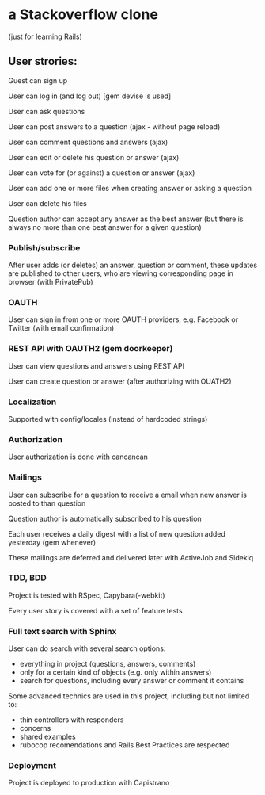 # a Stackoverflow clone
(just for learning Rails)

User strories:
----
Guest can sign up

User can log in (and log out) [gem devise is used]

User can ask questions

User can post answers to a question (ajax - without page reload)

User can comment questions and answers (ajax)

User can edit or delete his question or answer (ajax)

User can vote for (or against) a question or answer (ajax)

User can add one or more files when creating answer or asking a question

User can delete his files

Question author can accept any answer as the best answer (but there is always no more than one best answer for a given question)

### Publish/subscribe
After user adds (or deletes) an answer, question or comment, these updates are published to other users, who are viewing corresponding page in browser (with PrivatePub)

### OAUTH
User can sign in from one or more OAUTH providers, e.g. Facebook or Twitter (with email confirmation)

### REST API with OAUTH2 (gem doorkeeper)
User can view questions and answers using REST API

User can create question or answer (after authorizing with OUATH2)

### Localization
Supported with config/locales (instead of hardcoded strings)

### Authorization
User authorization is done with cancancan

### Mailings
User can subscribe for a question to receive a email when new answer is posted to than question

Question author is automatically subscribed to his question

Each user receives a daily digest with a list of new question added yesterday (gem whenever)

These mailings are deferred and delivered later with ActiveJob and Sidekiq

### TDD, BDD
Project is tested with RSpec, Capybara(-webkit)

Every user story is covered with a set of feature tests

### Full text search with Sphinx
User can do search with several search options:
* everything in project (questions, answers, comments)
* only for a certain kind of objects (e.g. only within answers)
* search for questions, including every answer or comment it contains

Some advanced technics are used in this project, including but not limited to:
* thin controllers with responders
* concerns
* shared examples
* rubocop recomendations and Rails Best Practices are respected

### Deployment
Project is deployed to production with Capistrano
